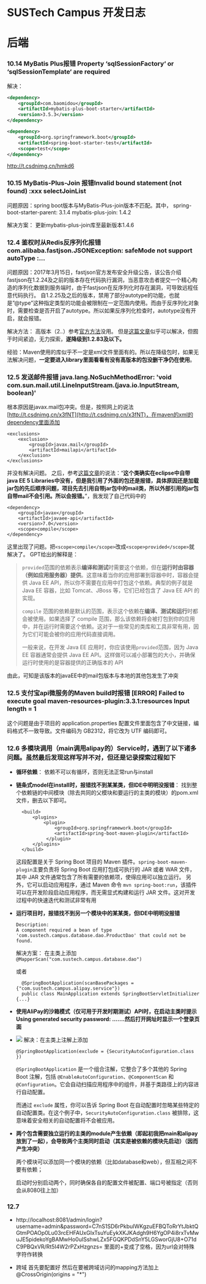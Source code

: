 # SUSTech Campus 开发日志

# 后端

### 10.14 MyBatis Plus报错 Property ‘sqlSessionFactory‘ or ‘sqlSessionTemplate‘ are required

解决：

```xml
<dependency>
    <groupId>com.baomidou</groupId>
    <artifactId>mybatis-plus-boot-starter</artifactId>
    <version>3.5.3</version>
</dependency>

<dependency>
    <groupId>org.springframework.boot</groupId>
    <artifactId>spring-boot-starter-test</artifactId>
    <scope>test</scope>
</dependency>
```

http://t.csdnimg.cn/hmkd6



### 10.15 MyBatis-Plus-Join 报错Invalid bound statement (not found) :xxx selectJoinList 

问题原因：spring boot版本与MyBatis-Plus-join版本不匹配。其中，
spring-boot-starter-parent: 3.1.4
mybatis-plus-join: 1.4.2

解决方案：
更新mybatis-plus-join库至最新版本1.4.6

### 12.4 鉴权时从Redis反序列化报错 com.alibaba.fastjson.JSONException: safeMode not support autoType :...
问题原因：2017年3月15日，fastjson官方发布安全升级公告，该公告介绍fastjson在1.2.24及之前的版本存在代码执行漏洞，当恶意攻击者提交一个精心构造的序列化数据到服务端时，由于fastjson在反序列化时存在漏洞，可导致远程任意代码执行。 自1.2.25及之后的版本，禁用了部分autotype的功能，也就是”@type”这种指定类型的功能会被限制在一定范围内使用。而由于反序列化对象时，需要检查是否开启了autotype。所以如果反序列化检查时，autotype没有开启，就会报错。

解决方法：
高版本（2.*.*）参考[官方方法](https://github.com/alibaba/fastjson/wiki/enable_autotype)没用。
但是[这篇文章](https://huaweidevelopers.csdn.net/648c341010821a64020deae0.html)似乎可以解决，但囿于时间紧迫，无力探索，**遂降级到1.2.83及以下。**

经验：Maven使用的库似乎不一定是xml文件里面有的。所以在降级包时，如果无法解决问题，**一定要进入library里面看看有没有高版本的包没删干净仍在使用**。

### 12.5 发送邮件报错 java.lang.NoSuchMethodError: 'void com.sun.mail.util.LineInputStream.<init>(java.io.InputStream, boolean)'
根本原因是javax.mail包冲突。但是，按照网上的说法[http://t.csdnimg.cn/x3fNT](http://t.csdnimg.cn/x3fNT)，在maven的xml的dependency里面添加
```
<exclusions>
    <exclusion>
        <groupId>javax.mail</groupId>
        <artifactId>mailapi</artifactId>
    </exclusion>
</exclusions>
```
并没有解决问题。
之后，参考[这篇文章](https://www.cnblogs.com/cyb-652356/p/11718424.html)的说法：“**这个类确实在eclipse中自带java EE 5 Libraries中没有，但是我引用了外面的包还是报错，具体原因还是加载jar包的先后顺序问题，项目先去引用自带jar包中的mail类，所以外部引用的jar包自带mail不会引用。所以会报错。**”，我发现了自己代码中的
```
<dependency>
    <groupId>javax</groupId>
    <artifactId>javaee-api</artifactId>
    <version>7.0</version>
    <scope>compile</scope>
</dependency>
```
这里出现了问题。把`<scope>compile</scope>`改成`<scope>provided</scope>`就解决了。
GPT给出的解释是：
> `provided`范围的依赖表示**编译和测试**时需要这个依赖，但在**运行时由容器（例如应用服务器）提供**。这意味着当你的应用部署到容器中时，容器会提供 Java EE API，所以你不需要在应用中打包这个依赖。典型的例子就是 Java EE 容器，比如 Tomcat、JBoss 等，它们已经包含了 Java EE API 的实现。
> 
> `compile` 范围的依赖是默认的范围，表示这个依赖在**编译、测试和运行**时都会被使用。如果选择了 compile 范围，那么该依赖将会被打包到你的应用中，并在运行时需要这个依赖。这对于一些常见的类库和工具非常有用，因为它们可能会被你的应用代码直接调用。
> 
> 一般来说，在开发 Java EE 应用时，你应该使用`provided`范围，因为 Java EE 容器通常会提供 Java EE API。这样做可以减小部署包的大小，并确保运行时使用的是容器提供的正确版本的 API

由此，可知是该版本的javaEE中的mail包版本与本地的其他包发生了冲突

### 12.5 支付宝api微服务的Maven build时报错 \[ERROR\] Failed to execute goal maven-resources-plugin:3.3.1:resources Input length = 1
这个问题是由于项目的 application.properties 配置文件里面包含了中文链接，编码格式不一致导致。文件编码为 GB2312，将它改为 UTF 编码即可。

### 12.6 多模块调用（main调用alipay的）Service时，遇到了以下诸多问题。虽然最后发现这样写并不对，但还是记录探索过程如下
- **循环依赖**：
  依赖不可以有循环，否则无法正常run与install
- **链条式model在install时，报错找不到某某类，但IDE中明明没报错**：
  找到整个依赖链的中间模块（除去共同的父模块和要运行的主类的模块）的pom.xml文件，删去以下即可。
  ```
    <build>
        <plugins>
            <plugin>
                <groupId>org.springframework.boot</groupId>
                <artifactId>spring-boot-maven-plugin</artifactId>
             </plugin>
        </plugins>
    </build>
  ```
  这段配置是关于 Spring Boot 项目的 Maven 插件。`spring-boot-maven-plugin`主要负责将 Spring Boot 应用打包成可执行的 JAR 或者 WAR 文件，其中 JAR 文件通常包含了所有需要的依赖项，使得应用可以独立运行。
  另外，它可以启动应用程序，通过 Maven 命令 `mvn spring-boot:run`，该插件可以在开发阶段启动应用程序，而无需显式构建和运行 JAR 文件。这对开发过程中的快速迭代和测试非常有用
- **运行项目时，报错找不到另一个模块中的某某类，但IDE中明明没报错**
    ```
    Description:
    A component required a bean of type 'com.sustech.campus.database.dao.ProductDao' that could not be found.
    ```
    解决方案：
    在主类上添加   `@MapperScan("com.sustech.campus.database.dao")`
  
    或者
  ```
    @SpringBootApplication(scanBasePackages = {"com.sustech.campus.alipay.service"}) 
    public class MainApplication extends SpringBootServletInitializer {...}
  ```
- **使用AliPay的沙箱模式（仅可用于开发时期测试）API时，在启动主类时提示Using generated security password:  .......然后打开网址时显示一个登录页面**
- 
  ![](https://cdn.jsdelivr.net/gh/Evan-Sukhoi/ImageHost@main/img/20231207015420.png)
  解决：在主类上注解上添加
  ```
  @SpringBootApplication(exclude = {SecurityAutoConfiguration.class })
  ```
  `@SpringBootApplication` 是一个组合注解，它整合了多个其他的 Spring Boot 注解，包括 `@EnableAutoConfiguration`、`@ComponentScan` 和 `@Configuration`。它会自动扫描应用程序中的组件，并基于类路径上的内容进行自动配置。
  
    而通过 `exclude` 属性，你可以告诉 Spring Boot 在自动配置时忽略某些特定的自动配置类。在这个例子中，`SecurityAutoConfiguration.class` 被排除，这意味着安全相关的自动配置将不会被应用。
- **两个包含需要独立运行的主类的module产生依赖（即起初我把main和alipay放到了一起），会导致两个主类同时启动（其实是被依赖的模块先启动）（因而产生冲突）**
  
  两个模块可以添加同一个模块的依赖（比如database和web），但互相之间不要有依赖；

  启动时分别启动两个，同时确保各自的配置文件被配置、端口号被指定（否则会从8080往上加）

### 12.7 
- http://localhost:8081/admin/login?username=admin&password=C7nS1SD6rPkbuIWKgzuEFBQToRrYtJbktQGtmPOAOp0Lu03rcEHFAUxGIxTsuYuEykXKJKAdgh9H6YgOP4i8rxTvMwuJE5pidekoYgBAMwHo0uISshwLZx5FGQKPDdSnY5LGSworGjU8+O71dC9PBQxVR/Rt5I4W2rPZxHzgnzs=
里面的+变成了空格，因为url会对特殊字符作转换

- 跨域
  首先要配置好
  然后在要被跨域访问的mapping方法加上  @CrossOrigin(origins = "*")
